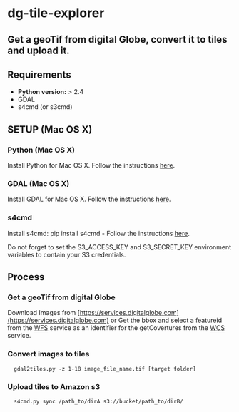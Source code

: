 # dg-tile-explorer

## Get a geoTif from digital Globe, convert it to tiles and upload it.

## Requirements
  
  - **Python version:** > 2.4
  - GDAL
  - s4cmd (or s3cmd)

## SETUP (Mac OS X)
  
### Python (Mac OS X)
      
Install Python for Mac OS X. Follow the instructions [here](http://docs.python-guide.org/en/latest/starting/install/osx).

### GDAL (Mac OS X)
    
Install GDAL for Mac OS X. Follow the instructions [here](https://github.com/bloomreach/s4cmd).

### s4cmd

Install s4cmd: pip install s4cmd - Follow the instructions [here](https://github.com/bloomreach/s4cmd).

Do not forget to set the S3_ACCESS_KEY and S3_SECRET_KEY environment variables to contain your S3 credentials.

## Process

### Get a geoTif from digital Globe

Download Images from [https://services.digitalglobe.com](https://services.digitalglobe.com) or
Get the bbox and select a featureid from the   [WFS](http://www.digitalglobe.com/sites/default/files/dgcs/DGCS_DeveloperGuide_WFS.pdf) service as an identifier for the getCovertures from the [WCS](http://www.digitalglobe.com/sites/default/files/dgcs/DGCS_DeveloperGuide_WCS.pdf) service.

### Convert images to tiles

      gdal2tiles.py -z 1-18 image_file_name.tif [target folder]

### Upload tiles to Amazon s3
      
      s4cmd.py sync /path_to/dirA s3://bucket/path_to/dirB/


